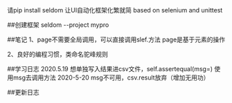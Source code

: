 请pip install seldom 让UI自动化框架化繁就简
based on selenium and unittest

##创建框架
seldom --project mypro

##笔记
1、page不需要全局调用，可以直接调用slef.方法
   page是基于元素的操作
   
2、良好的编程习惯，类命名驼峰规则

##学习日志
2020.5.19 想单独写入结果进csv文件，self.assertequal(msg=)
使用msg去调用方法
2020-5-20 msg不可用，csv.result放弃（增加无用功）


##更新日志

